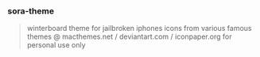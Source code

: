 ### sora-theme 
> winterboard theme for jailbroken iphones
> icons from various famous themes @ macthemes.net / deviantart.com / iconpaper.org
> for personal use only